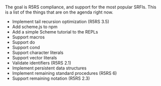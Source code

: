 The goal is R5RS compliance, and support for the most popular SRFIs.
This is a list of the things that are on the agenda right now.

* Implement tail recursion optimization (R5RS 3.5)
* Add scheme.js to npm
* Add a simple Scheme tutorial to the REPLs
* Support macros
* Support do
* Support cond
* Support character literals
* Support vector literals
* Validate identifiers (R5RS 2.1)
* Implement persistent data structures
* Implement remaining standard procedures (R5RS 6)
* Support remaining notation (R5RS 2.3)
